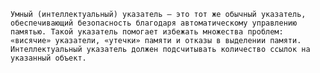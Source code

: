 ``Умный (интеллектуальный) указатель — это тот же обычный указатель, обеспечивающий безопасность благодаря автоматическому управлению памятью. Такой указатель помогает избежать множества проблем: «висячие» указатели, «утечки» памяти и отказы в выделении памяти. Интеллектуальный указатель должен подсчитывать количество ссылок на указанный объект.``
